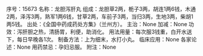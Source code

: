 序号：15673
名称：龙胆泻肝丸
组成：龙胆草2两，栀子3两，胡连1两6钱，木通2两，泽泻3两，熟军1两6钱，甘草2两，车前子3两，当归3两，生地3两，柴胡1两5钱。
出处：《全国中药成药处方集》（兰州方）。
主治：None
加减：None
功效：泻肝胆之热，清肠胃，利便，助消化。
用法用量：每次服3钱重，白开水送下，每日早晚各1次。
制备方法：上为细末，水打小丸。
临床应用：None
各家论述：None
用药禁忌：孕妇忌服。
附注：None
